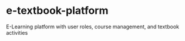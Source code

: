 # e-textbook-platform
E-Learning platform with user roles, course management, and textbook activities
